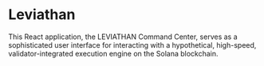 # Leviathan
This React application, the LEVIATHAN Command Center, serves as a sophisticated user interface for interacting with a hypothetical, high-speed, validator-integrated execution engine on the Solana blockchain.
